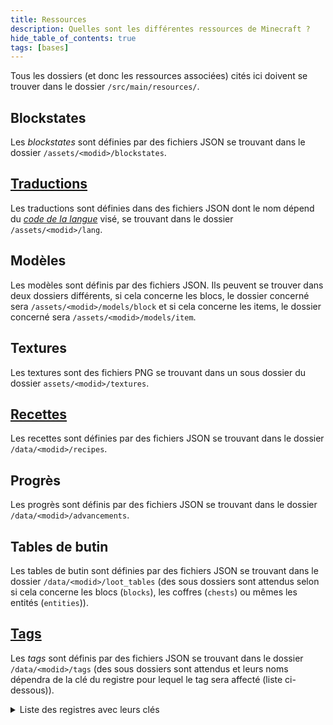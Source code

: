 ```yaml
---
title: Ressources
description: Quelles sont les différentes ressources de Minecraft ?
hide_table_of_contents: true
tags: [bases]
---
```


Tous les dossiers (et donc les ressources associées) cités ici doivent se trouver dans le dossier `/src/main/resources/`.

## Blockstates

Les _blockstates_ sont définies par des fichiers JSON se trouvant dans le dossier `/assets/<modid>/blockstates`.

## [Traductions](lang)

Les traductions sont définies dans des fichiers JSON dont le nom dépend du [_code de la langue_](https://minecraft.fandom.com/wiki/Language) visé, se trouvant dans le dossier `/assets/<modid>/lang`.

## Modèles

Les modèles sont définis par des fichiers JSON.
Ils peuvent se trouver dans deux dossiers différents, si cela concerne les blocs, le dossier concerné sera `/assets/<modid>/models/block` et si cela concerne les items, le dossier concerné sera `/assets/<modid>/models/item`.

## Textures

Les textures sont des fichiers PNG se trouvant dans un sous dossier du dossier `assets/<modid>/textures`.

## [Recettes](recipe)

Les recettes sont définies par des fichiers JSON se trouvant dans le dossier `/data/<modid>/recipes`.

## Progrès

Les progrès sont définis par des fichiers JSON se trouvant dans le dossier `/data/<modid>/advancements`.

## Tables de butin

Les tables de butin sont définies par des fichiers JSON se trouvant dans le dossier `/data/<modid>/loot_tables` (des sous dossiers sont attendus selon si cela concerne les blocs (`blocks`), les coffres (`chests`) ou mêmes les entités (`entities`)).

## [Tags](tags)

Les _tags_ sont définis par des fichiers JSON se trouvant dans le dossier `/data/<modid>/tags` (des sous dossiers sont attendus et leurs noms dépendra de la clé du registre pour lequel le tag sera affecté (liste ci-dessous)).

<details>

<summary>Liste des registres avec leurs clés</summary>

| Registre                               | Clé                                    |
|----------------------------------------|----------------------------------------|
| `SOUND_EVENT_REGISTRY`                 | `sound_event`                          |
| `FLUID_REGISTRY`                       | `fluid`                                |
| `MOB_EFFECT_REGISTRY`                  | `mob_effect`                           |
| `BLOCK_REGISTRY`                       | `block`                                |
| `ENCHANTMENT_REGISTRY`                 | `enchantment`                          |
| `ENTITY_TYPE_REGISTRY`                 | `entity_type`                          |
| `ITEM_REGISTRY`                        | `item`                                 |
| `POTION_REGISTRY`                      | `potion`                               |
| `PARTICLE_TYPE_REGISTRY`               | `particle_type`                        |
| `BLOCK_ENTITY_TYPE_REGISTRY`           | `block_entity_type`                    |
| `PAINTING_VARIANT_REGISTRY`            | `painting_variant`                     |
| `CUSTOM_STAT_REGISTRY`                 | `custom_stat`                          |
| `CHUNK_STATUS_REGISTRY`                | `chunk_status`                         |
| `RULE_TEST_REGISTRY`                   | `rule_test`                            |
| `POS_RULE_TEST_REGISTRY`               | `pos_rule_test`                        |
| `MENU_REGISTRY`                        | `menu`                                 |
| `RECIPE_TYPE_REGISTRY`                 | `recipe_type`                          |
| `RECIPE_SERIALIZER_REGISTRY`           | `recipe_serializer`                    |
| `ATTRIBUTE_REGISTRY`                   | `attribute`                            |
| `GAME_EVENT_REGISTRY`                  | `game_event`                           |
| `POSITION_SOURCE_TYPE_REGISTRY`        | `position_source_type`                 |
| `STAT_TYPE_REGISTRY`                   | `stat_type`                            |
| `VILLAGER_TYPE_REGISTRY`               | `villager_type`                        |
| `VILLAGER_PROFESSION_REGISTRY`         | `villager_profession`                  |
| `POINT_OF_INTEREST_TYPE_REGISTRY`      | `point_of_interest_type`               |
| `MEMORY_MODULE_TYPE_REGISTRY`          | `memory_module_type`                   |
| `SENSOR_TYPE_REGISTRY`                 | `sensor_type`                          |
| `SCHEDULE_REGISTRY`                    | `schedule`                             |
| `ACTIVITY_REGISTRY`                    | `activity`                             |
| `LOOT_ENTRY_REGISTRY`                  | `loot_pool_entry_type`                 |
| `LOOT_FUNCTION_REGISTRY`               | `loot_function_type`                   |
| `LOOT_ITEM_REGISTRY`                   | `loot_condition_type`                  |
| `LOOT_NUMBER_PROVIDER_REGISTRY`        | `loot_number_provider_type`            |
| `LOOT_NBT_PROVIDER_REGISTRY`           | `loot_nbt_provider_type`               |
| `LOOT_SCORE_PROVIDER_REGISTRY`         | `loot_score_provider_type`             |
| `DIMENSION_TYPE_REGISTRY`              | `dimension_type`                       |
| `COMMAND_ARGUMENT_TYPE_REGISTRY`       | `command_argument_type`                |
| `DIMENSION_TYPE_REGISTRY`              | `dimension_type`                       |
| `DIMENSION_REGISTRY`                   | `dimension`                            |
| `LEVEL_STEM_REGISTRY`                  | `dimension`                            |
| `FLOAT_PROVIDER_TYPE_REGISTRY`         | `float_provider_type`                  |
| `INT_PROVIDER_TYPE_REGISTRY`           | `int_provider_type`                    |
| `HEIGHT_PROVIDER_TYPE_REGISTRY`        | `height_provider_type`                 |
| `BLOCK_PREDICATE_TYPE_REGISTRY`        | `block_predicate_type`                 |
| `NOISE_GENERATOR_SETTINGS_REGISTRY`    | `worldgen/noise_settings`              |
| `CONFIGURED_CARVER_REGISTRY`           | `worldgen/configured_carver`           |
| `CONFIGURED_FEATURE_REGISTRY`          | `worldgen/configured_feature`          |
| `PLACED_FEATURE_REGISTRY`              | `worldgen/placed_feature`              |
| `STRUCTURE_REGISTRY`                   | `worldgen/structure`                   |
| `STRUCTURE_SET_REGISTRY`               | `worldgen/structure_set`               |
| `PROCESSOR_LIST_REGISTRY`              | `worldgen/processor_list`              |
| `TEMPLATE_POOL_REGISTRY`               | `worldgen/template_pool`               |
| `BIOME_REGISTRY`                       | `worldgen/biome`                       |
| `NOISE_REGISTRY`                       | `worldgen/noise`                       |
| `DENSITY_FUNCTION_REGISTRY`            | `worldgen/density_function`            |
| `WORLD_PRESET_REGISTRY`                | `worldgen/world_preset`                |
| `FLAT_LEVEL_GENERATOR_PRESET_REGISTRY` | `worldgen/flat_level_generator_preset` |
| `CARVER_REGISTRY`                      | `worldgen/carver`                      |
| `FEATURE_REGISTRY`                     | `worldgen/feature`                     |
| `STRUCTURE_PLACEMENT_TYPE_REGISTRY`    | `worldgen/structure_placement`         |
| `STRUCTURE_PIECE_REGISTRY`             | `worldgen/structure_piece`             |
| `STRUCTURE_TYPE_REGISTRY`              | `worldgen/structure_type`              |
| `PLACEMENT_MODIFIER_REGISTRY`          | `worldgen/placement_modifier_type`     |
| `BLOCK_STATE_PROVIDER_TYPE_REGISTRY`   | `worldgen/block_state_provider_type`   |
| `FOLIAGE_PLACER_TYPE_REGISTRY`         | `worldgen/foliage_placer_type`         |
| `TRUNK_PLACER_TYPE_REGISTRY`           | `worldgen/trunk_placer_type`           |
| `TREE_DECORATOR_TYPE_REGISTRY`         | `worldgen/tree_decorator_type`         |
| `ROOT_PLACER_TYPE_REGISTRY`            | `worldgen/root_placer_type`            |
| `FEATURE_SIZE_TYPE_REGISTRY`           | `worldgen/feature_size_type`           |
| `BIOME_SOURCE_REGISTRY`                | `worldgen/biome_source`                |
| `CHUNK_GENERATOR_REGISTRY`             | `worldgen/chunk_generator`             |
| `CONDITION_REGISTRY`                   | `worldgen/material_condition`          |
| `RULE_REGISTRY`                        | `worldgen/material_rule`               |
| `DENSITY_FUNCTION_TYPE_REGISTRY`       | `worldgen/density_function_type`       |
| `STRUCTURE_PROCESSOR_REGISTRY`         | `worldgen/structure_processor`   *     |
| `STRUCTURE_POOL_ELEMENT_REGISTRY`      | `worldgen/structure_pool_element`      |
| `CHAT_TYPE_REGISTRY`                   | `chat_type`                            |
| `CAT_VARIANT_REGISTRY`                 | `cat_variant`                          |
| `FROG_VARIANT_REGISTRY`                | `frog_variant`                         |
| `BANNER_PATTERN_REGISTRY`              | `banner_pattern`                       |
| `INSTRUMENT_REGISTRY`                  | `instrument`                           |

</details>